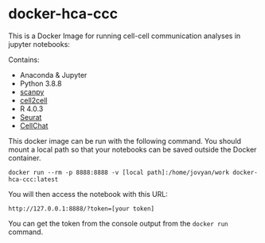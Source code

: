 # docker-hca-ccc

This is a Docker Image for running cell-cell communication analyses in jupyter notebooks:

Contains:

* Anaconda & Jupyter
* Python 3.8.8
* [scanpy](https://github.com/theislab/scanpy)  
* [cell2cell](https://github.com/earmingol/cell2cell)
* R 4.0.3
* [Seurat](https://github.com/satijalab/seurat)  
* [CellChat](https://github.com/sqjin/CellChat)

This docker image can be run with the following command.  You should mount a local path so that your notebooks can be saved outside the Docker container.

```
docker run --rm -p 8888:8888 -v [local path]:/home/jovyan/work docker-hca-ccc:latest
```

You will then access the notebook with this URL:

```http://127.0.0.1:8888/?token=[your token]```

You can get the token from the console output from the ```docker run``` command.